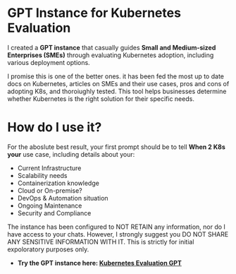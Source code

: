 # GPT Instance for Kubernetes Evaluation

I created a **GPT instance** that casually guides **Small and Medium-sized Enterprises (SMEs)** through evaluating Kubernetes adoption, including various deployment options.

I promise this is one of the better ones. it has been fed the most up to date docs on Kubernetes, articles on SMEs and their use cases, pros and cons of adopting K8s, and thoroiughly tested.
This tool helps businesses determine whether Kubernetes is the right solution for their specific needs.

# **How do I use it?**
For the aboslute best result, your first prompt should be to tell **When 2 K8s your** use case, including details about your:
- Current Infrastructure
- Scalability needs
- Containerization knowledge
- Cloud or On-premise?
- DevOps & Automation situation
- Ongoing Maintenance
- Security and Compliance

The instance has been configured to NOT RETAIN any information, nor do I have access to your chats. However, I strongly suggest you DO NOT SHARE ANY SENSITIVE INFORMATION WITH IT. This is strictly for initial expoloratory purposes only.


- **Try the GPT instance here: [Kubernetes Evaluation GPT](https://chatgpt.com/g/g-rf6wyH9MH-when-2-k8s)**
